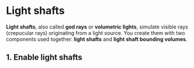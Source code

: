 # Light shafts

**Light shafts**, also called **god rays** or **volumetric lights**, simulate visible rays (crepucular rays) originating from a light source. You create them with two components used together: **light shafts** and **light shaft bounding volumes**.

## 1. Enable light shafts